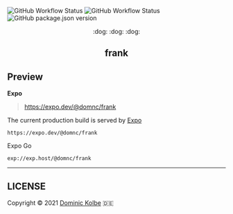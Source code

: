 ![GitHub Workflow Status](https://img.shields.io/github/workflow/status/dominickolbe/frank/Tests?label=tests)
![GitHub Workflow Status](https://img.shields.io/github/workflow/status/dominickolbe/frank/Release?label=release)
![GitHub package.json version](https://img.shields.io/github/package-json/v/dominickolbe/frank)

<p align="center">
  <p align="center">:dog: :dog: :dog:</p>
  <h2 align="center">frank</h2>
</p>

## Preview

**Expo**

> https://expo.dev/@domnc/frank

The current production build is served by [Expo](https://expo.dev/@domnc/frank)

```http
https://expo.dev/@domnc/frank
```

Expo Go

```http
exp://exp.host/@domnc/frank
```

---

## LICENSE

Copyright © 2021 [Dominic Kolbe](https://dominickolbe.dk) :de:
